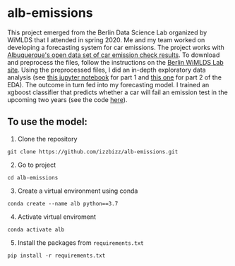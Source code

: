 # alb-emissions

This project emerged from the Berlin Data Science Lab organized by WiMLDS that I attended in spring 2020. Me and my team worked on developing a forecasting system for car emissions. The project works with [Albuquerque's open data set of car emission check results](http://data.cabq.gov/airquality/vehicleemissions/). To download and preprocess the files, follow the instructions on the [Berlin WiMLDS Lab site](https://github.com/wimlds/berlin-ds-lab). Using the preprocessed files, I did an in-depth exploratory data analysis (see [this jupyter notebook](https://github.com/izzbizz/alb-emissions/blob/master/eda/general_eda.ipynb) for part 1 and [this one](https://github.com/izzbizz/alb-emissions/blob/master/eda/emissions_eda.ipynb) for part 2 of the EDA). The outcome in turn fed into my forecasting model. I trained an xgboost classifier that predicts whether a car will fail an emission test in the upcoming two years (see the code [here](https://github.com/izzbizz/alb-emissions/tree/master/code)).

## To use the model:
1. Clone the repository

`git clone https://github.com/izzbizz/alb-emissions.git`

2. Go to project

`cd alb-emissions`

3. Create a virtual environment using conda

`conda create --name alb python==3.7`

4. Activate virtual enviroment

`conda activate alb`

5. Install the packages from `requirements.txt`

`pip install -r requirements.txt`
